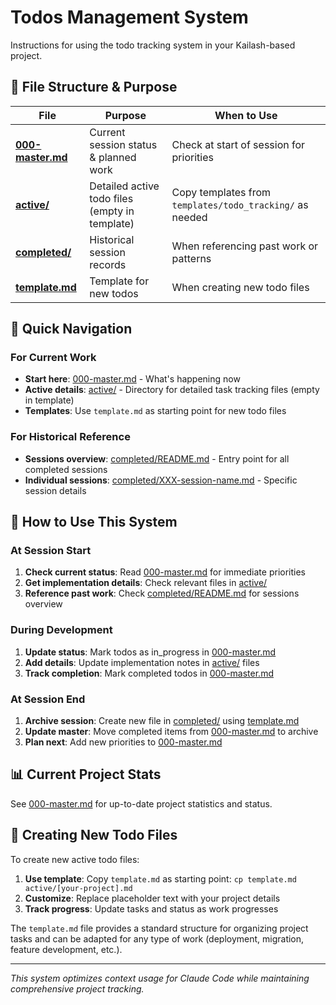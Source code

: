 # Todos Management System

Instructions for using the todo tracking system in your Kailash-based project.

## 📁 File Structure & Purpose

| File | Purpose | When to Use |
|------|---------|-------------|
| **[000-master.md](000-master.md)** | Current session status & planned work | Check at start of session for priorities |
| **[active/](active/)** | Detailed active todo files (empty in template) | Copy templates from `templates/todo_tracking/` as needed |
| **[completed/](completed/)** | Historical session records | When referencing past work or patterns |
| **[template.md](template.md)** | Template for new todos | When creating new todo files |

## 🎯 Quick Navigation

### For Current Work
- **Start here**: [000-master.md](000-master.md) - What's happening now
- **Active details**: [active/](active/) - Directory for detailed task tracking files (empty in template)
- **Templates**: Use `template.md` as starting point for new todo files

### For Historical Reference  
- **Sessions overview**: [completed/README.md](completed/README.md) - Entry point for all completed sessions
- **Individual sessions**: [completed/XXX-session-name.md](completed/) - Specific session details

## 🔄 How to Use This System

### At Session Start
1. **Check current status**: Read [000-master.md](000-master.md) for immediate priorities
2. **Get implementation details**: Check relevant files in [active/](active/) 
3. **Reference past work**: Check [completed/README.md](completed/README.md) for sessions overview

### During Development
1. **Update status**: Mark todos as in_progress in [000-master.md](000-master.md)
2. **Add details**: Update implementation notes in [active/](active/) files
3. **Track completion**: Mark completed todos in [000-master.md](000-master.md)

### At Session End
1. **Archive session**: Create new file in [completed/](completed/) using [template.md](template.md)
2. **Update master**: Move completed items from [000-master.md](000-master.md) to archive
3. **Plan next**: Add new priorities to [000-master.md](000-master.md)

## 📊 Current Project Stats

See [000-master.md](000-master.md) for up-to-date project statistics and status.

## 📁 Creating New Todo Files

To create new active todo files:

1. **Use template**: Copy `template.md` as starting point: `cp template.md active/[your-project].md`
2. **Customize**: Replace placeholder text with your project details
3. **Track progress**: Update tasks and status as work progresses

The `template.md` file provides a standard structure for organizing project tasks and can be adapted for any type of work (deployment, migration, feature development, etc.).

---
*This system optimizes context usage for Claude Code while maintaining comprehensive project tracking.*
